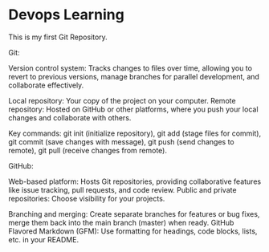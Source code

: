 # Devops Learning 

This is my first Git Repository.

Git:

Version control system: Tracks changes to files over time, allowing you to revert to previous versions, manage branches for parallel development, and collaborate effectively.

Local repository: Your copy of the project on your computer.
Remote repository: Hosted on GitHub or other platforms, where you push your local changes and collaborate with others.

Key commands: git init (initialize repository), git add (stage files for commit), git commit (save changes with message), git push (send changes to remote), git pull (receive changes from remote).

GitHub:

Web-based platform: Hosts Git repositories, providing collaborative features like issue tracking, pull requests, and code review.
Public and private repositories: Choose visibility for your projects.

Branching and merging: Create separate branches for features or bug fixes, merge them back into the main branch (master) when ready.
GitHub Flavored Markdown (GFM): Use formatting for headings, code blocks, lists, etc. in your README.


